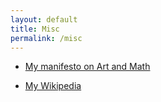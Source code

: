 ```yaml
---
layout: default
title: Misc
permalink: /misc
---
```


* [My manifesto on Art and Math](/notes/manifesto.pdf)

* [My Wikipedia](https://en.wikipedia.org/wiki/Eric_Schmid)
